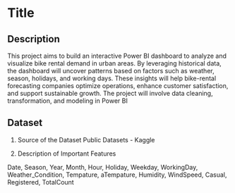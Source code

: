 # Title

## Description

This project aims to build an interactive Power BI dashboard to analyze and visualize bike rental demand in urban areas. By leveraging historical data, the dashboard will uncover patterns based on factors such as weather, season, holidays, and working days. These insights will help bike-rental forecasting companies optimize operations, enhance customer satisfaction, and support sustainable growth. The project will involve data cleaning, transformation, and modeling in Power BI

## Dataset

1. Source of the Dataset
Public Datasets - Kaggle

2. Description of Important Features

Date, Season, Year, Month, Hour, Holiday, Weekday, WorkingDay, Weather_Condition, Tempature, aTempature, Humidity, WindSpeed, Casual, Registered, TotalCount
